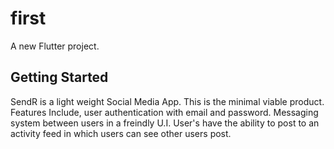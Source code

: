 # first

A new Flutter project.

## Getting Started

SendR is a light weight Social Media App. This is the minimal viable product. Features Include, user authentication with email and password. Messaging system between users in a freindly U.I. User's have the ability to post to an activity feed in which users can see other users post.
